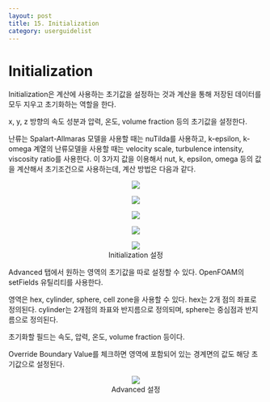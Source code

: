 ```yaml
---
layout: post
title: 15. Initialization
category: userguidelist
---
```


# Initialization

Initialization은 계산에 사용하는 초기값을 설정하는 것과 계산을 통해 저장된 데이터를 모두 지우고 초기화하는 역할을 한다.

x, y, z 방향의 속도 성분과 압력, 온도, volume fraction 등의 초기값을 설정한다.

난류는 Spalart-Allmaras 모델을 사용할 때는 nuTilda를 사용하고, k-epsilon, k-omega 계열의 난류모델을 사용할 때는 velocity scale, turbulence intensity, viscosity ratio를 사용한다. 이 3가지 값을 이용해서 nut, k, epsilon, omega 등의 값을 계산해서 초기조건으로 사용하는데, 계산 방법은 다음과 같다.

<p align='center'>
    <img src="https://github.com/nextfoam/baram-pages/raw/main/screenshots/pic/eqn_nut.png"><br>
</p>

<p align='center'>
    <img src="https://github.com/nextfoam/baram-pages/raw/main/screenshots/pic/eqn_k.png"><br>
</p>

<p align='center'>
    <img src="https://github.com/nextfoam/baram-pages/raw/main/screenshots/pic/eqn_epsilon.png"><br>
</p>

<p align='center'>
    <img src="https://github.com/nextfoam/baram-pages/raw/main/screenshots/pic/eqn_omega.png"><br>
</p>

<p align='center'>
    <img src="https://github.com/nextfoam/baram-pages/raw/main/screenshots/pic/initial.png"><br> Initialization 설정
</p>

Advanced 탭에서 원하는 영역의 초기값을 따로 설정할 수 있다. OpenFOAM의 setFields 유틸리티를 사용한다.

영역은 hex, cylinder, sphere, cell zone을 사용할 수 있다. hex는 2개 점의 좌표로 정의된다. cylinder는 2개점의 좌표와 반지름으로 정의되며, sphere는 중심점과 반지름으로 정의된다.

초기화할 필드는 속도, 압력, 온도, volume fraction 등이다.

Override Boundary Value를 체크하면 영역에 포함되어 있는 경계면의 값도 해당 초기값으로 설정된다.

<p align='center'>
    <img src="https://github.com/nextfoam/baram-pages/raw/main/screenshots/pic/setfield.png"><br> Advanced 설정
</p>


